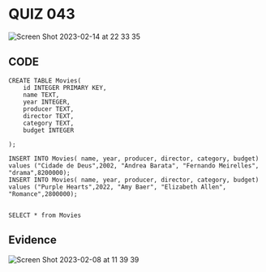 # QUIZ 043

![Screen Shot 2023-02-14 at 22 33 35](https://user-images.githubusercontent.com/111819437/218753680-4ffb4d05-cd44-46b4-8db1-a30c347bb6c8.png)



## CODE
```.kv
CREATE TABLE Movies(
    id INTEGER PRIMARY KEY,
    name TEXT,
    year INTEGER,
    producer TEXT,
    director TEXT,
    category TEXT,
    budget INTEGER

);

INSERT INTO Movies( name, year, producer, director, category, budget) values ("Cidade de Deus",2002, "Andrea Barata", "Fernando Meirelles", "drama",8200000);
INSERT INTO Movies( name, year, producer, director, category, budget) values ("Purple Hearts",2022, "Amy Baer", "Elizabeth Allen", "Romance",2800000);


SELECT * from Movies
```

## Evidence

![Screen Shot 2023-02-08 at 11 39 39](https://user-images.githubusercontent.com/111819437/217414957-265f6739-7329-4c50-b54a-4c9caf9637e2.png)
